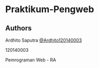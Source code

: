 # Praktikum-Pengweb
## Authors

Ardhito Saputra [@Ardhito120140003](https://github.com/Ardhito120140003)

120140003

Pemrograman Web - RA
